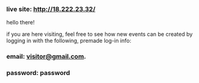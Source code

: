 ### live site: http://18.222.23.32/

hello there!  

if you are here visiting, feel free to see how new events can be created by logging in with the following, premade log-in info:  

### **email: visitor@gmail.com**. 

### **password: password**

